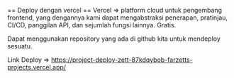 == Deploy dengan vercel ==
Vercel => platform cloud untuk pengembang frontend, yang dengannya kami dapat mengabstraksi penerapan, pratinjau, CI/CD, panggilan API, dan sejumlah fungsi lainnya. Gratis. 

Dapat menggunakan repository yang ada di github kita untuk mendeploy sesuatu.

Link Deploy => https://project-deploy-zett-87kdqybob-farzetts-projects.vercel.app/